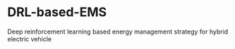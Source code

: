 # DRL-based-EMS
Deep reinforcement learning based energy management strategy for hybrid electric vehicle
